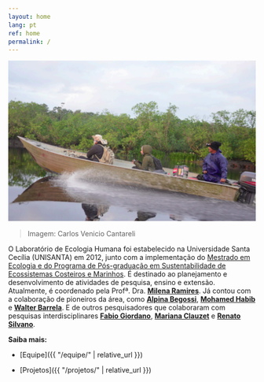 ```yaml
---
layout: home
lang: pt
ref: home
permalink: /
---
```


![Imagem: Carlos Venicio Cantareli](/assets/images/lancha.png)

> Imagem: Carlos Venicio Cantareli

O Laboratório de Ecologia Humana foi estabelecido na Universidade Santa Cecília (UNISANTA) em 2012, junto com a implementação do [Mestrado em Ecologia e do Programa de Pós-graduação em Sustentabilidade de Ecossistemas Costeiros e Marinhos](https://stricto.unisanta.br/mestrado/Ecologia/). É destinado ao planejamento e desenvolvimento de atividades de pesquisa, ensino e extensão. Atualmente, é coordenado pela Profª. Dra. [**Milena Ramires**](http://lattes.cnpq.br/0979037701910902). Já contou com a colaboração de pioneiros da área, como [**Alpina Begossi**](http://lattes.cnpq.br/4504391027763184), [**Mohamed Habib**](http://lattes.cnpq.br/2855755732816967) e [**Walter Barrela**](http://lattes.cnpq.br/6054071192303500). E de outros pesquisadores que colaboraram com pesquisas interdisciplinares [**Fabio Giordano**](http://lattes.cnpq.br/6505262412076987), [**Mariana Clauzet**](http://lattes.cnpq.br/3795122699393224) e [**Renato Silvano**](http://lattes.cnpq.br/8546785979905053).

**Saiba mais:**

- [Equipe]({{ "/equipe/" | relative_url }})

- [Projetos]({{ "/projetos/" | relative_url }})

<!--
- [Produções]({{ "/producoes/" | relative_url }})
-->
